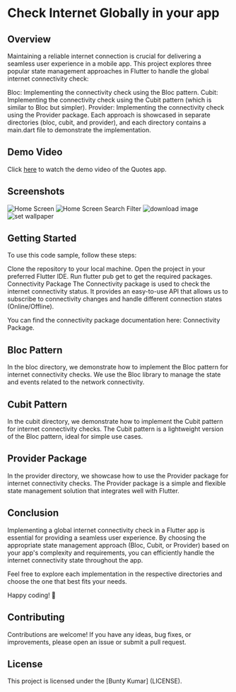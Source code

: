 # Check Internet Globally in your app

## Overview
Maintaining a reliable internet connection is crucial for delivering a seamless user experience in a mobile app. This project explores three popular state management approaches in Flutter to handle the global internet connectivity check:

Bloc: Implementing the connectivity check using the Bloc pattern.
Cubit: Implementing the connectivity check using the Cubit pattern (which is similar to Bloc but simpler).
Provider: Implementing the connectivity check using the Provider package.
Each approach is showcased in separate directories (bloc, cubit, and provider), and each directory contains a main.dart file to demonstrate the implementation.

## Demo Video

Click [here](https://youtube.com/shorts/j4ID9MyL3gA?feature=share4) to watch the demo video of the Quotes app.

## Screenshots

![Home Screen](https://github.com/bunty-kumar/aesthetic_wallpaper/blob/master/home_screen.JPEG)
![Home Screen Search Filter](https://github.com/bunty-kumar/aesthetic_wallpaper/blob/master/home_screen_search_filter.JPEG)
![download image](https://github.com/bunty-kumar/aesthetic_wallpaper/blob/master/download_image.JPEG)
![set wallpaper](https://github.com/bunty-kumar/aesthetic_wallpaper/blob/master/set_wallpaper_menu.JPEG)

## Getting Started
To use this code sample, follow these steps:

Clone the repository to your local machine.
Open the project in your preferred Flutter IDE.
Run flutter pub get to get the required packages.
Connectivity Package
The Connectivity package is used to check the internet connectivity status. It provides an easy-to-use API that allows us to subscribe to connectivity changes and handle different connection states (Online/Offline).

You can find the connectivity package documentation here: Connectivity Package.

## Bloc Pattern
In the bloc directory, we demonstrate how to implement the Bloc pattern for internet connectivity checks. We use the Bloc library to manage the state and events related to the network connectivity.

## Cubit Pattern
In the cubit directory, we demonstrate how to implement the Cubit pattern for internet connectivity checks. The Cubit pattern is a lightweight version of the Bloc pattern, ideal for simple use cases.

## Provider Package
In the provider directory, we showcase how to use the Provider package for internet connectivity checks. The Provider package is a simple and flexible state management solution that integrates well with Flutter.

## Conclusion
Implementing a global internet connectivity check in a Flutter app is essential for providing a seamless user experience. By choosing the appropriate state management approach (Bloc, Cubit, or Provider) based on your app's complexity and requirements, you can efficiently handle the internet connectivity state throughout the app.

Feel free to explore each implementation in the respective directories and choose the one that best fits your needs.

Happy coding! 🚀

## Contributing

Contributions are welcome! If you have any ideas, bug fixes, or improvements, please open an issue or submit a pull request.

## License

This project is licensed under the [Bunty Kumar] (LICENSE).

